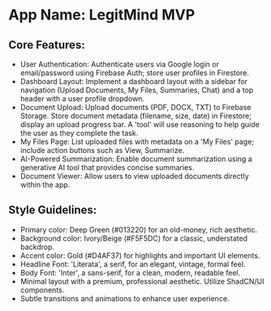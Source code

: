# **App Name**: LegitMind MVP

## Core Features:

- User Authentication: Authenticate users via Google login or email/password using Firebase Auth; store user profiles in Firestore.
- Dashboard Layout: Implement a dashboard layout with a sidebar for navigation (Upload Documents, My Files, Summaries, Chat) and a top header with a user profile dropdown.
- Document Upload: Upload documents (PDF, DOCX, TXT) to Firebase Storage. Store document metadata (filename, size, date) in Firestore; display an upload progress bar. A 'tool' will use reasoning to help guide the user as they complete the task.
- My Files Page: List uploaded files with metadata on a 'My Files' page; include action buttons such as View, Summarize.
- AI-Powered Summarization: Enable document summarization using a generative AI tool that provides concise summaries.
- Document Viewer: Allow users to view uploaded documents directly within the app.

## Style Guidelines:

- Primary color: Deep Green (#013220) for an old-money, rich aesthetic.
- Background color: Ivory/Beige (#F5F5DC) for a classic, understated backdrop.
- Accent color: Gold (#D4AF37) for highlights and important UI elements.
- Headline Font: 'Literata', a serif, for an elegant, vintage, formal feel.
- Body Font: 'Inter', a sans-serif, for a clean, modern, readable feel.
- Minimal layout with a premium, professional aesthetic. Utilize ShadCN/UI components.
- Subtle transitions and animations to enhance user experience.